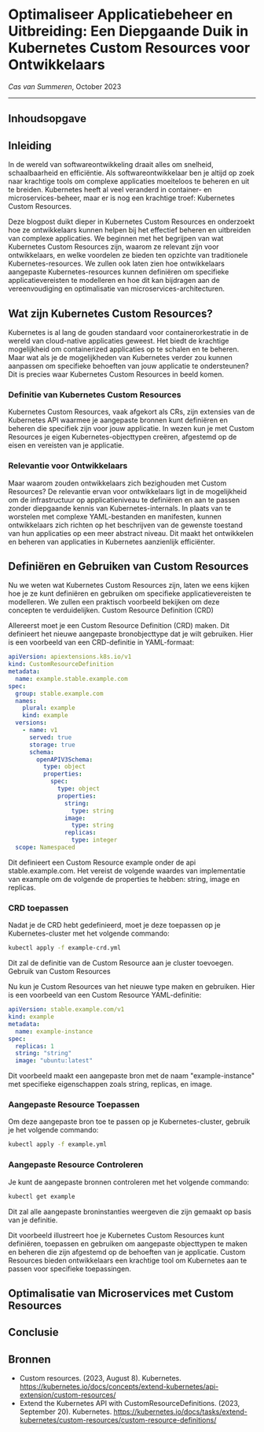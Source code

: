 # Optimaliseer Applicatiebeheer en Uitbreiding: Een Diepgaande Duik in Kubernetes Custom Resources voor Ontwikkelaars

*Cas van Summeren*, October 2023
<hr>

## Inhoudsopgave

## Inleiding

In de wereld van softwareontwikkeling draait alles om snelheid, schaalbaarheid en efficiëntie. Als softwareontwikkelaar ben je altijd op zoek naar krachtige tools om complexe applicaties moeiteloos te beheren en uit te breiden. Kubernetes heeft al veel veranderd in container- en microservices-beheer, maar er is nog een krachtige troef: Kubernetes Custom Resources.

Deze blogpost duikt dieper in Kubernetes Custom Resources en onderzoekt hoe ze ontwikkelaars kunnen helpen bij het effectief beheren en uitbreiden van complexe applicaties. We beginnen met het begrijpen van wat Kubernetes Custom Resources zijn, waarom ze relevant zijn voor ontwikkelaars, en welke voordelen ze bieden ten opzichte van traditionele Kubernetes-resources. We zullen ook laten zien hoe ontwikkelaars aangepaste Kubernetes-resources kunnen definiëren om specifieke applicatievereisten te modelleren en hoe dit kan bijdragen aan de vereenvoudiging en optimalisatie van microservices-architecturen.

## Wat zijn Kubernetes Custom Resources?

Kubernetes is al lang de gouden standaard voor containerorkestratie in de wereld van cloud-native applicaties geweest. Het biedt de krachtige mogelijkheid om containerized applicaties op te schalen en te beheren. Maar wat als je de mogelijkheden van Kubernetes verder zou kunnen aanpassen om specifieke behoeften van jouw applicatie te ondersteunen? Dit is precies waar Kubernetes Custom Resources in beeld komen.

### Definitie van Kubernetes Custom Resources

Kubernetes Custom Resources, vaak afgekort als CRs, zijn extensies van de Kubernetes API waarmee je aangepaste bronnen kunt definiëren en beheren die specifiek zijn voor jouw applicatie. In wezen kun je met Custom Resources je eigen Kubernetes-objecttypen creëren, afgestemd op de eisen en vereisten van je applicatie.

### Relevantie voor Ontwikkelaars

Maar waarom zouden ontwikkelaars zich bezighouden met Custom Resources? De relevantie ervan voor ontwikkelaars ligt in de mogelijkheid om de infrastructuur op applicatieniveau te definiëren en aan te passen zonder diepgaande kennis van Kubernetes-internals. In plaats van te worstelen met complexe YAML-bestanden en manifesten, kunnen ontwikkelaars zich richten op het beschrijven van de gewenste toestand van hun applicaties op een meer abstract niveau. Dit maakt het ontwikkelen en beheren van applicaties in Kubernetes aanzienlijk efficiënter.

## Definiëren en Gebruiken van Custom Resources

Nu we weten wat Kubernetes Custom Resources zijn, laten we eens kijken hoe je ze kunt definiëren en gebruiken om specifieke applicatievereisten te modelleren. We zullen een praktisch voorbeeld bekijken om deze concepten te verduidelijken.
Custom Resource Definition (CRD)

Allereerst moet je een Custom Resource Definition (CRD) maken. Dit definieert het nieuwe aangepaste bronobjecttype dat je wilt gebruiken. Hier is een voorbeeld van een CRD-definitie in YAML-formaat:

```yaml
apiVersion: apiextensions.k8s.io/v1
kind: CustomResourceDefinition
metadata:
  name: example.stable.example.com
spec:
  group: stable.example.com
  names:
    plural: example
    kind: example
  versions:
    - name: v1
      served: true
      storage: true
      schema:
        openAPIV3Schema:
          type: object
          properties:
            spec:
              type: object
              properties:
                string:
                  type: string
                image:
                  type: string
                replicas:
                  type: integer
  scope: Namespaced
```

Dit definieert een Custom Resource example onder de api stable.example.com. Het vereist de volgende waardes van implementatie van example om de volgende de properties te hebben: string, image en replicas.

### CRD toepassen

Nadat je de CRD hebt gedefinieerd, moet je deze toepassen op je Kubernetes-cluster met het volgende commando:

```bash
kubectl apply -f example-crd.yml
```

Dit zal de definitie van de Custom Resource aan je cluster toevoegen.
Gebruik van Custom Resources

Nu kun je Custom Resources van het nieuwe type maken en gebruiken. Hier is een voorbeeld van een Custom Resource YAML-definitie:

```yaml
apiVersion: stable.example.com/v1
kind: example
metadata:
  name: example-instance
spec:
  replicas: 1
  string: "string"
  image: "ubuntu:latest"

```

Dit voorbeeld maakt een aangepaste bron met de naam "example-instance" met specifieke eigenschappen zoals string, replicas, en image.

### Aangepaste Resource Toepassen

Om deze aangepaste bron toe te passen op je Kubernetes-cluster, gebruik je het volgende commando:

```bash
kubectl apply -f example.yml
```

### Aangepaste Resource Controleren

Je kunt de aangepaste bronnen controleren met het volgende commando:

```bash
kubectl get example
```

Dit zal alle aangepaste broninstanties weergeven die zijn gemaakt op basis van je definitie.

Dit voorbeeld illustreert hoe je Kubernetes Custom Resources kunt definiëren, toepassen en gebruiken om aangepaste objecttypen te maken en beheren die zijn afgestemd op de behoeften van je applicatie. Custom Resources bieden ontwikkelaars een krachtige tool om Kubernetes aan te passen voor specifieke toepassingen.

## Optimalisatie van Microservices met Custom Resources

## Conclusie

## Bronnen

* Custom resources. (2023, August 8). Kubernetes. <https://kubernetes.io/docs/concepts/extend-kubernetes/api-extension/custom-resources/>  
* Extend the Kubernetes API with CustomResourceDefinitions. (2023, September 20). Kubernetes. <https://kubernetes.io/docs/tasks/extend-kubernetes/custom-resources/custom-resource-definitions/>
